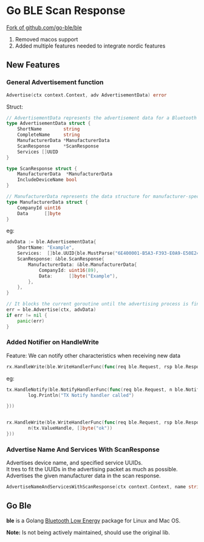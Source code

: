 # Go BLE Scan Response

[Fork of github.com/go-ble/ble](https://github.com/go-ble/ble)

1. Removed macos support
2. Added multiple features needed to integrate nordic features

## New Features

### General Advertisement function

```go
Advertise(ctx context.Context, adv AdvertisementData) error
```

Struct:

```go
// AdvertisementData represents the advertisement data for a Bluetooth Low Energy device.
type AdvertisementData struct {
	ShortName        string
	CompleteName     string
	ManufacturerData *ManufacturerData
	ScanResponse     *ScanResponse
	Services []UUID
}

type ScanResponse struct {
	ManufacturerData  *ManufacturerData
	IncludeDeviceName bool
}

// ManufacturerData represents the data structure for manufacturer-specific data in BLE advertising packets.
type ManufacturerData struct {
	CompanyId uint16
	Data      []byte
}
```

eg:

```go
advData := ble.AdvertisementData{
	ShortName: "Example",
	Services:  []ble.UUID{ble.MustParse("6E400001-B5A3-F393-E0A9-E50E24DCCA9E")},
	ScanResponse: &ble.ScanResponse{
		ManufacturerData: &ble.ManufacturerData{
			CompanyId: uint16(89),
			Data:      []byte("Example"),
		},
	},
}

// It blocks the current goroutine until the advertising process is finished.
err = ble.Advertise(ctx, advData)
if err != nil {
	panic(err)
}
```

### Added Notifier on HandleWrite

Feature: We can notify other characteristics when receiving new data

```go
rx.HandleWrite(ble.WriteHandlerFunc(func(req ble.Request, rsp ble.ResponseWriter, n func(h uint16, data []byte) (int, error))
```

eg:

```go
tx.HandleNotify(ble.NotifyHandlerFunc(func(req ble.Request, n ble.Notifier) {
		log.Println("TX Notify handler called")

}))


rx.HandleWrite(ble.WriteHandlerFunc(func(req ble.Request, rsp ble.ResponseWriter, n func(h uint16, data []byte) (int, error)) {
		n(tx.ValueHandle, []byte("ok"))
}))
```

### Advertise Name And Services With ScanResponse

Advertises device name, and specified service UUIDs.  
It tres to fit the UUIDs in the advertising packet as much as possible.  
Advertises the given manufacturer data in the scan response.

```go
AdvertiseNameAndServicesWithScanResponse(ctx context.Context, name string, companyId uint16, b []byte, uuids ...UUID) error
```

## Go Ble

**ble** is a Golang [Bluetooth Low Energy](https://en.wikipedia.org/wiki/Bluetooth_Low_Energy) package for Linux and Mac OS.

**Note:** Is not being actively maintained, should use the original lib.
